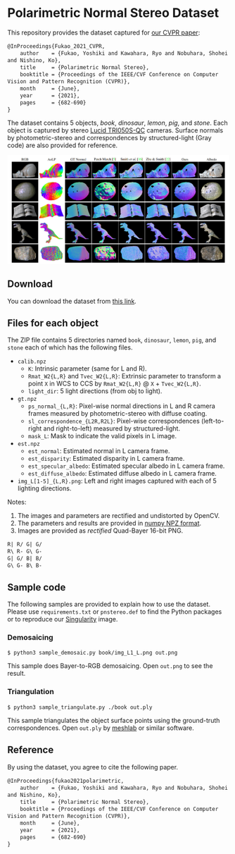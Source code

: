 # Polarimetric Normal Stereo Dataset

This repository provides the dataset captured for [our CVPR paper](https://openaccess.thecvf.com/content/CVPR2021/html/Fukao_Polarimetric_Normal_Stereo_CVPR_2021_paper.html):
```
@InProceedings{Fukao_2021_CVPR,
    author    = {Fukao, Yoshiki and Kawahara, Ryo and Nobuhara, Shohei and Nishino, Ko},
    title     = {Polarimetric Normal Stereo},
    booktitle = {Proceedings of the IEEE/CVF Conference on Computer Vision and Pattern Recognition (CVPR)},
    month     = {June},
    year      = {2021},
    pages     = {682-690}
}
```

The dataset contains 5 objects, *book*, *dinosaur*, *lemon*, *pig*, and *stone*.  Each object is captured by stereo [Lucid TRI050S-QC](https://thinklucid.com/ja/product/triton-5-mp-polarization-camera/) cameras.  Surface normals by photometric-stereo and correspondences by structured-light (Gray code) are also provided for reference.

![preview](preview.jpg "preview")

## Download

You can download the dataset from [this link](https://drive.google.com/file/d/1mse2uqCBpwPnk4XgS1vE9IYh4NBK2cFe/view?usp=sharing).

## Files for each object

The ZIP file contains 5 directories named `book`, `dinosaur`, `lemon`, `pig`, and `stone` each of which has the following files.

* `calib.npz`
  * `K`: Intrinsic parameter (same for L and R).
  * `Rmat_W2{L,R}` and `Tvec_W2{L,R}`: Extrinsic parameter to transform a point `X` in WCS to CCS by `Rmat_W2{L,R}` @ `X` + `Tvec_W2{L,R}`.
  * `light_dir`: 5 light directions (from obj to light).
* `gt.npz`
  * `ps_normal_{L,R}`: Pixel-wise normal directions in L and R camera frames measured by photometric-stereo with diffuse coating. 
  * `sl_correspondence_{L2R,R2L}`: Pixel-wise correspondences (left-to-right and right-to-left) measured by structured-light.
  * `mask_L`: Mask to indicate the valid pixels in L image.
* `est.npz`
  * `est_normal`: Estimated normal in L camera frame.
  * `est_disparity`: Estimated disparity in L camera frame.
  * `est_specular_albedo`: Estimated specular albedo in L camera frame. 
  * `est_diffuse_albedo`: Estimated diffuse albedo in L camera frame. 
* `img_L[1-5]_{L,R}.png`: Left and right images captured with each of 5 lighting directions.

Notes:
1. The images and parameters are rectified and undistorted by OpenCV.
2. The parameters and results are provided in [numpy NPZ format](https://numpy.org/doc/stable/reference/generated/numpy.savez.html).
3. Images are provided as *rectified* Quad-Bayer 16-bit PNG.
```
R| R/ G| G/
R\ R- G\ G-
G| G/ B| B/
G\ G- B\ B-
```


## Sample code

The following samples are provided to explain how to use the dataset.  Please use `requirements.txt` or `pnstereo.def` to find the Python packages or to reproduce our [Singularity](https://sylabs.io/) image.

### Demosaicing
```
$ python3 sample_demosaic.py book/img_L1_L.png out.png
```
This sample does Bayer-to-RGB demosaicing.  Open `out.png` to see the result.


### Triangulation
```
$ python3 sample_triangulate.py ./book out.ply
```
This sample triangulates the object surface points using the ground-truth correspondences.  Open `out.ply` by [meshlab](https://www.meshlab.net/) or similar software.


## Reference
By using the dataset, you agree to cite the following paper.
```
@InProceedings{fukao2021polarimetric,
    author    = {Fukao, Yoshiki and Kawahara, Ryo and Nobuhara, Shohei and Nishino, Ko},
    title     = {Polarimetric Normal Stereo},
    booktitle = {Proceedings of the IEEE/CVF Conference on Computer Vision and Pattern Recognition (CVPR)},
    month     = {June},
    year      = {2021},
    pages     = {682-690}
}
```

